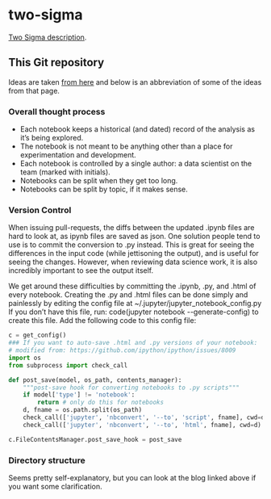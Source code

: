# two-sigma

[Two Sigma description](https://www.kaggle.com/c/two-sigma-connect-rental-listing-inquiries).

## This Git repository

Ideas are taken [from here](https://svds.com/jupyter-notebook-best-practices-for-data-science/) and below is an abbreviation of some of the
ideas from that page.

### Overall thought process

* Each notebook keeps a historical (and dated) record of the analysis as it’s
  being explored.
* The notebook is not meant to be anything other than a place for
  experimentation and development.
* Each notebook is controlled by a single author: a data scientist on the team
  (marked with initials).
* Notebooks can be split when they get too long.
* Notebooks can be split by topic, if it makes sense.

### Version Control

When issuing pull-requests, the diffs between the updated .ipynb files are
hard to look at, as ipynb files are saved as json. One solution people tend to
use is to commit the conversion to .py instead. This is great for seeing the
differences in the input code (while jettisoning the output), and is useful
for seeing the changes. However, when reviewing data science work, it is also
incredibly important to see the output itself.

We get around these difficulties by committing the .ipynb, .py, and .html of
every notebook. Creating the .py and .html files can be done simply and
painlessly by editing the config file at ~/.jupyter/jupyter_notebook_config.py
If you don’t have this file, run: code(jupyter notebook --generate-config) to
create this file. Add the following code to this config file:

```python
c = get_config()
### If you want to auto-save .html and .py versions of your notebook:
# modified from: https://github.com/ipython/ipython/issues/8009
import os
from subprocess import check_call

def post_save(model, os_path, contents_manager):
    """post-save hook for converting notebooks to .py scripts"""
    if model['type'] != 'notebook':
        return # only do this for notebooks
    d, fname = os.path.split(os_path)
    check_call(['jupyter', 'nbconvert', '--to', 'script', fname], cwd=d)
    check_call(['jupyter', 'nbconvert', '--to', 'html', fname], cwd=d)

c.FileContentsManager.post_save_hook = post_save
```

### Directory structure

Seems pretty self-explanatory, but you can look at the blog linked above if
you want some clarification.
